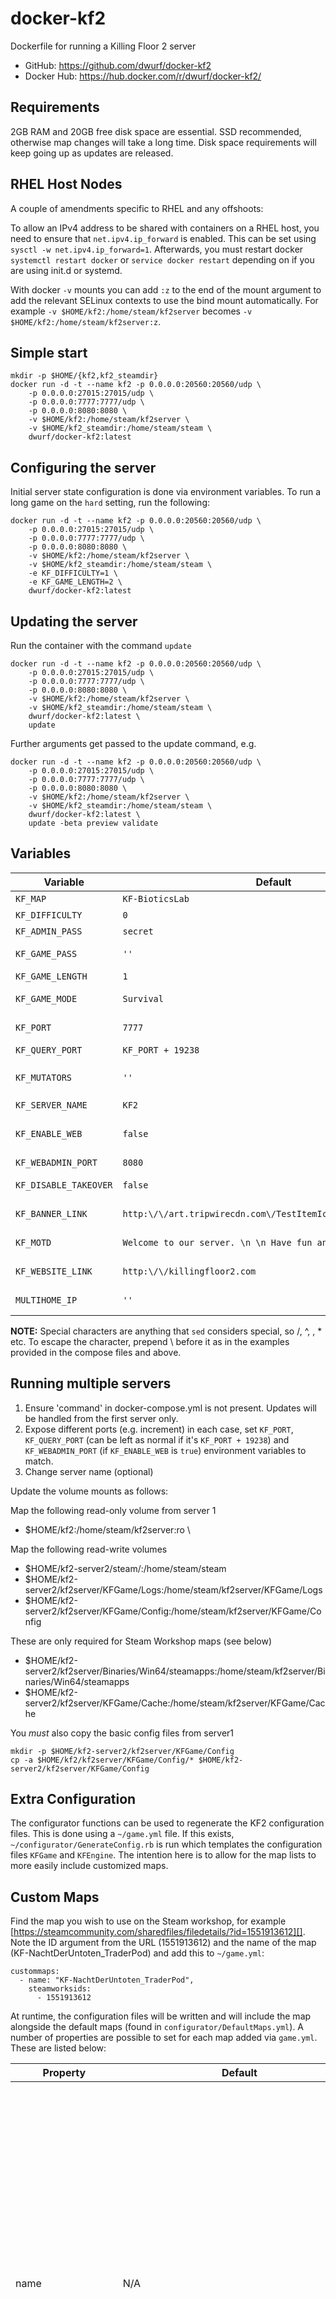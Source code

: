 docker-kf2
==========

Dockerfile for running a Killing Floor 2 server

* GitHub: https://github.com/dwurf/docker-kf2
* Docker Hub: https://hub.docker.com/r/dwurf/docker-kf2/

Requirements
------------

2GB RAM and 20GB free disk space are essential. SSD recommended, otherwise map
changes will take a long time. Disk space requirements will keep going up as 
updates are released.

**RHEL Host Nodes**
------------
A couple of amendments specific to RHEL and any offshoots:

To allow an IPv4 address to be shared with containers on a RHEL host, you need to ensure that `net.ipv4.ip_forward` is enabled. This can be set using `sysctl -w net.ipv4.ip_forward=1`. Afterwards, you must restart docker `systemctl restart docker` or `service docker restart` depending on if you are using init.d or systemd.

With docker `-v` mounts you can add `:z` to the end of the mount argument to add the relevant SELinux contexts to use the bind mount automatically. For example `-v $HOME/kf2:/home/steam/kf2server` becomes `-v $HOME/kf2:/home/steam/kf2server:z`.


Simple start
------------

    mkdir -p $HOME/{kf2,kf2_steamdir}
    docker run -d -t --name kf2 -p 0.0.0.0:20560:20560/udp \
        -p 0.0.0.0:27015:27015/udp \
        -p 0.0.0.0:7777:7777/udp \
        -p 0.0.0.0:8080:8080 \
        -v $HOME/kf2:/home/steam/kf2server \
        -v $HOME/kf2_steamdir:/home/steam/steam \
        dwurf/docker-kf2:latest

Configuring the server
----------------------

Initial server state configuration is done via environment variables. To run a long game on the `hard` setting, run the following:

    docker run -d -t --name kf2 -p 0.0.0.0:20560:20560/udp \
        -p 0.0.0.0:27015:27015/udp \
        -p 0.0.0.0:7777:7777/udp \
        -p 0.0.0.0:8080:8080 \
        -v $HOME/kf2:/home/steam/kf2server \
        -v $HOME/kf2_steamdir:/home/steam/steam \
        -e KF_DIFFICULTY=1 \
        -e KF_GAME_LENGTH=2 \
        dwurf/docker-kf2:latest

Updating the server
-------------------

Run the container with the command `update`

    docker run -d -t --name kf2 -p 0.0.0.0:20560:20560/udp \
        -p 0.0.0.0:27015:27015/udp \
        -p 0.0.0.0:7777:7777/udp \
        -p 0.0.0.0:8080:8080 \
        -v $HOME/kf2:/home/steam/kf2server \
        -v $HOME/kf2_steamdir:/home/steam/steam \
        dwurf/docker-kf2:latest \
        update

Further arguments get passed to the update command, e.g.

    docker run -d -t --name kf2 -p 0.0.0.0:20560:20560/udp \
        -p 0.0.0.0:27015:27015/udp \
        -p 0.0.0.0:7777:7777/udp \
        -p 0.0.0.0:8080:8080 \
        -v $HOME/kf2:/home/steam/kf2server \
        -v $HOME/kf2_steamdir:/home/steam/steam \
        dwurf/docker-kf2:latest \
        update -beta preview validate

Variables
---------

| Variable              | Default           | Description                                                                                                                                                                                                |
|-----------------------|-------------------|------------------------------------------------------------------------------------------------------------------------------------------------------------------------------------------------------------|
| `KF_MAP`              | `KF-BioticsLab`   | Starting map when the server is first loaded.                                                                                                                                                              |
| `KF_DIFFICULTY`       | `0`               | Game difficulty.  * 0 - normal * 1 - hard * 2 - suicidal * 3 - hell on earth                                                                                                                               |
| `KF_ADMIN_PASS`       | `secret`          | Used for web console and in-game admin logins.                                                                                                                                                             |
| `KF_GAME_PASS`        | `''`              | The password used to access the game. Setting this will make the server "private".                                                                                                                         |
| `KF_GAME_LENGTH`      | `1`               | The length of the game. * 0 - 4 waves * 1 - 7 waves * 2 - 10 waves                                                                                                                                         |
| `KF_GAME_MODE`        | `Survival`        | The gametype to use. * Survival * VersusSurvival * WeeklySurvival * Endless                                                                                                                                |
| `KF_PORT`             | `7777`            | The game port (UDP) used to accept incoming clients. This is the port entered in the ingame console's `open` command.                                                                                      |
| `KF_QUERY_PORT`       | `KF_PORT + 19238` | The query port used to this server instance.                                                                                                                                                               |
| `KF_MUTATORS`         | `''`              | If the mutators are correctly installed on the server they can be used like this: `mutator=ClassicScoreboard.ClassicSCMut,KFMutator.KFMutator_MaxPlayersV2` Multiple mutators must be seperated with a `,` |
| `KF_SERVER_NAME`      | `KF2`             | The server name to display in the server browser.                                                                                                                                                          |
| `KF_ENABLE_WEB`       | `false`           | A boolean toggle for the web interface hosted on the KF_WEBADMIN_PORT (default 8080) If setting this to true, it's recommended you change the `KF_ADMIN_PASS` variable too.                                |
| `KF_WEBADMIN_PORT`    | `8080`            | The port used to access the web admin interface.                                                                                                                                                           |
| `KF_DISABLE_TAKEOVER` | `false`           | Allows the server to be used by other players looking to create a private game when the server is uninhabited.                                                                                             |
| `KF_BANNER_LINK`      | `http:\/\/art.tripwirecdn.com\/TestItemIcons\/MOTDServer.png` | A link to a PNG file to display on the server welcome page. You must escape special characters. |
| `KF_MOTD`             | `Welcome to our server. \n \n Have fun and good luck!` | A MOTD message to show under the banner image on the welcome page. You must escape special characters. |
| `KF_WEBSITE_LINK` | `http:\/\/killingfloor2.com` | A website link shown at the bottom of the srver welcome page to allow the visitor to go to your site. You must escape special characters. |
| `MULTIHOME_IP` | `''` | Sets the IP to run the server on in cases where it has been assigned multiple public IPs. |

**NOTE:** Special characters are anything that `sed` considers special, so /, ^, \, * etc. To escape the character, prepend \ before it as in the examples provided in the compose files and above.


Running multiple servers
------------------------

1. Ensure 'command' in docker-compose.yml is not present. Updates will be
   handled from the first server only.
2. Expose different ports (e.g. increment) in each case, set `KF_PORT`, `KF_QUERY_PORT` (can be left as normal if it's `KF_PORT + 19238`) and `KF_WEBADMIN_PORT` (if `KF_ENABLE_WEB` is `true`) environment variables to match.
3. Change server name (optional)

Update the volume mounts as follows:

Map the following read-only volume from server 1

 - $HOME/kf2:/home/steam/kf2server:ro \

Map the following read-write volumes

 - $HOME/kf2-server2/steam/:/home/steam/steam
 - $HOME/kf2-server2/kf2server/KFGame/Logs:/home/steam/kf2server/KFGame/Logs
 - $HOME/kf2-server2/kf2server/KFGame/Config:/home/steam/kf2server/KFGame/Config

These are only required for Steam Workshop maps (see below)

 - $HOME/kf2-server2/kf2server/Binaries/Win64/steamapps:/home/steam/kf2server/Binaries/Win64/steamapps
 - $HOME/kf2-server2/kf2server/KFGame/Cache:/home/steam/kf2server/KFGame/Cache

You *must* also copy the basic config files from server1

    mkdir -p $HOME/kf2-server2/kf2server/KFGame/Config
    cp -a $HOME/kf2/kf2server/KFGame/Config/* $HOME/kf2-server2/kf2server/KFGame/Config

Extra Configuration
-------------------
The configurator functions can be used to regenerate the KF2 configuration files. This is done using a `~/game.yml` file. If this exists, `~/configurator/GenerateConfig.rb` is run which templates the configuration files `KFGame` and `KFEngine`. The intention here is to allow for the map lists to more easily include customized maps.

Custom Maps
------------
Find the map you wish to use on the Steam workshop, for example [https://steamcommunity.com/sharedfiles/filedetails/?id=1551913612][]. Note the ID argument from the URL (1551913612) and the name of the map (KF-NachtDerUntoten_TraderPod) and add this to `~/game.yml`:

```
custommaps:
  - name: "KF-NachtDerUntoten_TraderPod",
    steamworksids:
      - 1551913612
```

At runtime, the configuration files will be written and will include the map alongside the default maps (found in `configurator/DefaultMaps.yml`). A number of properties are possible to set for each map added via `game.yml`. These are listed below:

| Property             | Default                                     | Description                                                                                                                                                                                |
|----------------------|---------------------------------------------|--------------------------------------------------------------------------------------------------------------------------------------------------------------------------------------------|
| name                 | N/A                                         | Must be set otherwise the configuration will not be generated. The name of the map you're adding, per it's name in the `Cache` directory of the server. If you're unsure what this is, you can add it with any name and it will still be downloaded after the server starts but will not appear in the map rotation. The `docker logs` for the container will contain references to the map and the looking in the cache directory usually shows the map name quite clearly.                                       |
| steamworksids        | N/A                                         | Must be set in order to download the map at runtime. An array of IDs provided to the KFEngine ini file to download the relevant map. This can be set to multiple things for accessibility. |
| mapfilename          | `name`                                      | The name of the file used for the KFMapSummary section mapname. Can be set differently for accessibility.                                                                                  |
| screenshot           | UI_MapPreview_TEX.UI_MapPreview_Placeholder | The thumbnail image to use for the map.                                                                                                                                                    |
| playableInSurvival   | true                                        | Determines if the map can be played in survival mode.                                                                                                                                      |
| playableInWeekly     | true                                        | Determines if the map can be played in weekly mode.                                                                                                                                        |
| playableInEndless    | true                                        | Determines if the map can be played in endless mode.                                                                                                                                       |
| playableInVsSurvival | true                                        | Determines if the map can be played in vs survival mode.                                                                                                                                   |
| playableInObjective  | true                                        | Determines if the map can be played in objective mode.                                                                                                                                     |
| mapAssociation       | 1                                           | Determines if the map is official (2) or custom (1). This should almost always be 1 but is settable for accessibility.                                                                     |




Building the image
------------------

    docker build -t piemyth/docker-kf2:latest .

Similar projects
----------------

* [KF1 server in Docker](https://github.com/Vel-San/killing-floor-docker)

TODO
----

* Add support for running multiple KF2 servers from the one directory
* Map logs and config to another volume(s)
* This is docker, we shouldn't need logs (use `docker logs`) and config should be done via env variables (i.e. move the config file outside of the volume but it doesn't need to be exposed)
* See also ConfigSubDir under https://wiki.tripwireinteractive.com/index.php?title=Dedicated_Server_(Killing_Floor_2)#Command_Line_Launch_Options
* Add support for custom map cycles https://wiki.tripwireinteractive.com/index.php?title=Dedicated_Server_(Killing_Floor_2)#Maps
